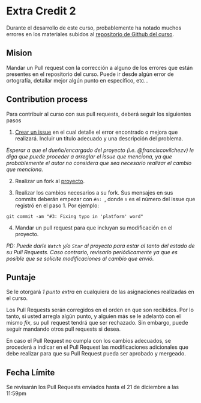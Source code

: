 # Extra Credit 2

Durante el desarrollo de este curso, probablemente ha notado muchos errores en los materiales subidos al [repositorio de Github del curso](https://github.com/franciscovilchezv/platform-based-development).

## Mision

Mandar un Pull request con la corrección a alguno de los errores que están presentes en el repositorio del curso. Puede ir desde algún error de ortografía, detallar mejor algún punto en específico, etc...

## Contribution process

Para contribuir al curso con sus pull requests, deberá seguir los siguientes pasos

1. [Crear un issue](https://github.com/franciscovilchezv/platform-based-development/issues) en el cual detalle el error encontrado o mejora que realizará. Incluir un título adecuado y una descripción del problema.

*Esperar a que el dueño/encargado del proyecto (i.e. @franciscovilchezv) le diga que puede proceder a arreglar el issue que menciona, ya que probablemente el autor no considera que sea necesario realizar el cambio que menciona.*

2. Realizar un fork al [proyecto](https://github.com/franciscovilchezv/platform-based-development).

3. Realizar los cambios necesarios a su fork. Sus mensajes en sus commits deberán empezar con `#n: `, donde `n` es el número del issue que registró en el paso 1. Por ejemplo:

```
git commit -am "#3: Fixing typo in 'platform' word"
```

4. Mandar un pull request para que incluyan su modificación en el proyecto.

*PD: Puede darle `Watch` y/o `Star` al proyecto para estar al tanto del estado de su Pull Requests. Caso contrario, revisarlo periódicamente ya que es posible que se solicite modificaciones al cambio que envió.*

## Puntaje

Se le otorgará *1 punto extra* en cualquiera de las asignaciones realizadas en el curso.

Los Pull Requests serán corregidos en el orden en que son recibidos. Por lo tanto, si usted arregla algún punto, y alguien más se le adelantó con el mismo *fix*, su pull request tendrá que ser rechazado. Sin embargo, puede seguir mandando otros pull requests si desea.

En caso el Pull Request no cumpla con los cambios adecuados, se procederá a indicar en el Pull Request las modificaciones adicionales que debe realizar para que su Pull Request pueda ser aprobado y mergeado.

## Fecha Límite

Se revisarán los Pull Requests enviados hasta el 21 de diciembre a las 11:59pm
